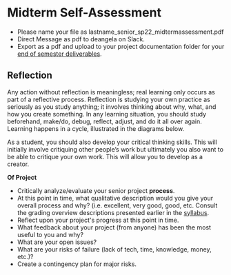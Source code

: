 # Midterm Self-Assessment

* Please name your file as lastname\_senior\_sp22\_midtermassessment.pdf
* Direct Message as pdf to deangela on Slack.
* Export as a pdf and upload to your project documentation folder for your [end of semester deliverables](../end\_of\_semester\_deliverables.md).

## Reflection

Any action without reflection is meaningless; real learning only occurs as part of a reflective process. Reflection is studying your own practice as seriously as you study anything; it involves thinking about why, what, and how you create something. In any learning situation, you should study beforehand, make/do, debug, reflect, adjust, and do it all over again. Learning happens in a cycle, illustrated in the diagrams below.

As a student, you should also develop your critical thinking skills. This will initially involve critiquing other people’s work but ultimately you also want to be able to critique your own work. This will allow you to develop as a creator.

**Of Project**

* Critically analyze/evaluate your senior project **process**.
* At this point in time, what qualitative description would you give your overall process and why? (i.e. excellent, very good, good, etc. Consult the grading overview descriptions presented earlier in the [syllabus](../../syllabus.md).
* Reflect upon your project's progress at this point in time.
* What feedback about your project (from anyone) has been the most useful to you and why?
* What are your open issues?
* What are your risks of failure (lack of tech, time, knowledge, money, etc.)?
* Create a contingency plan for major risks.
